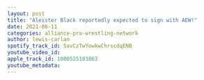 ```yaml
---
layout: post
title: "Aleister Black reportedly expected to sign with AEW!"
date: 2021-06-11
categories: alliance-pro-wrestling-network
author: lewis-carlan
spotify_track_id: 5avCzTwYowkwChrscdqENB
youtube_video_id: 
apple_track_id: 1000525183863
youtube_metadata: 
---
```

